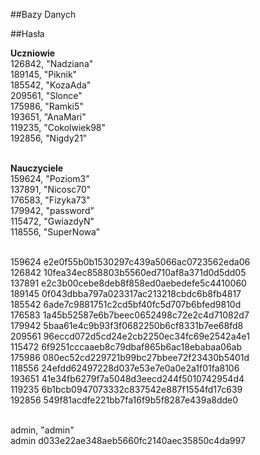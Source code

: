 ##Bazy Danych

##Hasła

<b>Uczniowie</b></br >
126842, "Nadziana"<br />
189145, "Piknik"<br />
185542, "KozaAda"<br />
209561, "Slonce"<br />
175986, "Ramki5"<br />
193651, "AnaMari"<br />
119235, "Cokolwiek98"<br />
192856, "Nigdy21"<br /><br />

<b>Nauczyciele</b></br >
159624, "Poziom3"<br />
137891, "Nicosc70"<br />
176583, "Fizyka73"<br />
179942, "password"<br />
115472, "GwiazdyN"<br />
118556, "SuperNowa"<br /><br />

159624 e2e0f55b0b1530297c439a5066ac0723562eda06<br />
126842 10fea34ec858803b5560ed710af8a371d0d5dd05<br />
137891 e2c3b00cebe8deb8f858ed0aebedefe5c4410060<br />
189145 0f043dbba797a023317ac213218cbdc6b8fb4817<br />
185542 6ade7c9881751c2cd5bf40fc5d707b6bfed9810d<br />
176583 1a45b52587e6b7beec0652498c72e2c4d71082d7<br />
179942 5baa61e4c9b93f3f0682250b6cf8331b7ee68fd8<br />
209561 96eccd072d5cd24e2cb2250ec34fc69e2542a4e1<br />
115472 6f9251cccaaeb8c79dbaf865b6ac18ebabaa06ab<br />
175986 080ec52cd229721b99bc27bbee72f23430b5401d<br />
118556 24efdd62497228d037e53e7e0a0e2a1f01fa8106<br />
193651 41e34fb6279f7a5048d3eecd244f5010742954d4<br />
119235 6b1bcb0947073332c837542e887f1554fd17c639<br />
192856 549f81acdfe221bb7fa16f9b5f8287e439a8dde0<br /><br />

admin, "admin"<br />
admin  d033e22ae348aeb5660fc2140aec35850c4da997<br />
